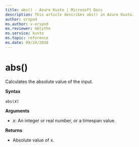 ```yaml
---
title: abs() - Azure Kusto | Microsoft Docs
description: This article describes abs() in Azure Kusto.
author: orspod
ms.author: v-orspod
ms.reviewer: mblythe
ms.service: kusto
ms.topic: reference
ms.date: 09/24/2018
---
```

# abs()

Calculates the absolute value of the input.  

**Syntax**

`abs(`*x*`)`

**Arguments**

* *x*: An integer or real number, or a timespan value.

**Returns**

* Absolute value of x.